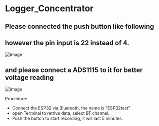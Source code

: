 # Logger_Concentrator
## Please connected the push button like following
## however the pin input is 22 instead of 4.
![image](https://user-images.githubusercontent.com/26637782/185800692-810106d0-a205-489c-bb43-dda473b3e87a.png)

## and please connect a ADS1115 to it for better voltage reading
![image](https://user-images.githubusercontent.com/26637782/185800770-5aa2e416-1a08-440a-aa19-b878c83413f4.png)

Procedure:
- Connect the ESP32 via Bluetooth, the name is "ESP32test"
- open Terminal to retrive data, select BT channel.
- Push the button to start recording, it will last 5 minutes.
